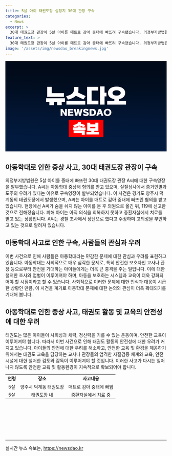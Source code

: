 ```yaml
---
title: 5살 아이 태권도장 심정지 30대 관장 구속
categories:
  - News
excerpt: >
  30대 태권도장 관장이 5살 아이를 매트로 감아 중태에 빠뜨려 구속됐습니다. 의정부지방법원은 A 씨에 대한 아동학대 중상해 혐의로 구속 영장을 발부했습니다. A 씨는 아이를 치료하기 위해 의원으로 옮겼고, 그 후에 119에 신고했습니다. 아이는 아직 의식을 회복하지 못했으며, A 씨는 장난으로 주장했지만 경찰은 아동학대를 부인하지 않고 있습니다.
feature_text: >
  30대 태권도장 관장이 5살 아이를 매트로 감아 중태에 빠뜨려 구속됐습니다. 의정부지방법원은 A 씨에 대한 아동학대 중상해 혐의로 구속 영장을 발부했습니다. A 씨는 아이를 치료하기 위해 의원으로 옮겼고, 그 후에 119에 신고했습니다. 아이는 아직 의식을 회복하지 못했으며, A 씨는 장난으로 주장했지만 경찰은 아동학대를 부인하지 않고 있습니다.
image: '/assets/img/newsdao_breakingnews.jpg'
---
```


<p><img src="/assets/img/newsdao_breakingnews.jpg" alt="ontimetimes 속보" /></p>

<h2 data-ke-size="size26">아동학대로 인한 중상 사고, 30대 태권도장 관장이 구속</h2>

<p data-ke-size="size16">의정부지방법원은 5살 아이를 중태에 빠뜨린 30대 태권도장 관장 A씨에 대한 구속영장을 발부했습니다. A씨는 아동학대 중상해 혐의를 받고 있으며, 실질심사에서 증거인멸과 도주의 우려가 있다는 이유로 구속영장이 발부되었습니다. 이 사건은 경기도 양주시 덕계동의 태권도장에서 발생했으며, A씨는 아이를 매트로 감아 중태에 빠뜨린 혐의를 받고 있습니다. 현장에선 A씨가 숨을 쉬지 않는 아이를 본 후 의원으로 옮긴 뒤, 119에 신고한 것으로 전해졌습니다. 피해 아이는 아직 의식을 회복하지 못하고 중환자실에서 치료를 받고 있는 상황입니다. A씨는 경찰 조사에서 장난으로 했다고 주장하며 고의성을 부인하고 있는 것으로 알려져 있습니다.</p>

<h2 data-ke-size="size26">아동학대 사고로 인한 구속, 사람들의 관심과 우려</h2>

<p data-ke-size="size16">이번 사건으로 인해 사람들은 아동학대라는 민감한 문제에 대한 관심과 우려를 표현하고 있습니다. 아동학대는 사회적으로 매우 심각한 문제로, 특히 안전한 보호자인 교사나 관장 등으로부터 안전을 기대하는 아이들에게는 더욱 큰 충격을 주는 일입니다. 이에 대한 철저한 조사와 엄벌이 이루어져야 하며, 아동을 보호하는 시스템과 교육이 더욱 강화되어야 할 시점이라고 할 수 있습니다. 사회적으로 이러한 문제에 대한 인식과 대응이 시급한 상황인 만큼, 이 사건을 계기로 아동학대 문제에 대한 논의와 관심이 더욱 확대되기를 기대해 봅니다.</p>

<h2 data-ke-size="size26">아동학대로 인한 중상 사고, 태권도 활동 및 교육의 안전성에 대한 우려</h2>

<p data-ke-size="size16">태권도는 많은 아이들이 사회성과 체력, 정신력을 기를 수 있는 운동이며, 안전한 교육이 이루어져야 합니다. 따라서 이번 사건으로 인해 태권도 활동의 안전성에 대한 우려가 커지고 있습니다. 아이들의 안전에 대한 우려를 해소하고, 안전한 교육 및 환경을 제공하기 위해서는 태권도 교육을 담당하는 교사나 관장들의 엄격한 자질검증 체계와 교육, 안전시설에 대한 철저한 검토와 감독이 이루어져야 할 것입니다. 이러한 사고가 다시는 일어나지 않도록 안전한 교육 및 활동환경이 지속적으로 확보되어야 합니다.</p>

<table style="width: 705px; height: 191px;">
<tbody>
<tr>
<td style="text-align: center; height: 17px;"><b>연령</b></td>
<td style="text-align: center; height: 17px;"><b>장소</b></td>
<td style="text-align: center; height: 17px;"><b>사고내용</b></td>
</tr>
<tr>
<td style="text-align: center; height: 17px;">5살</td>
<td style="text-align: center; height: 17px;">양주시 덕계동 태권도장</td>
<td style="text-align: center; height: 17px;">매트로 감아 중태에 빠뜀</td>
</tr>
<tr>
<td style="text-align: center; height: 17px;">5살</td>
<td style="text-align: center; height: 17px;">태권도장 내</td>
<td style="text-align: center; height: 17px;">중환자실에서 치료 중</td>
</tr>
</tbody>
</table>

<hr>

<p data-ke-size="size16"></p>
실시간 뉴스 속보는, <a href="https://newsdao.kr" rel="dofollow">https://newsdao.kr</a>


